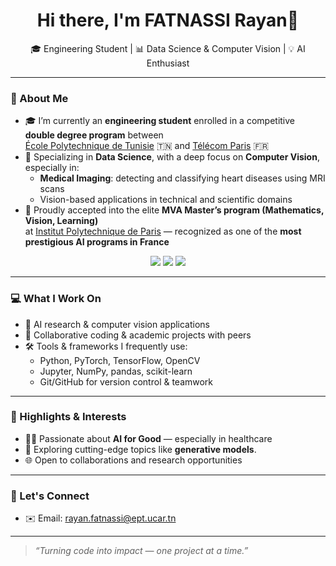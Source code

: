 <h1 align="center">Hi there, I'm FATNASSI Rayan👋</h1>

<p align="center">
🎓 Engineering Student | 📊 Data Science & Computer Vision | 💡 AI Enthusiast  
</p>

---

### 🧠 About Me

- 🎓 I’m currently an **engineering student** enrolled in a competitive **double degree program** between  
  [École Polytechnique de Tunisie](http://www.ept.rnu.tn/) 🇹🇳 and [Télécom Paris](https://www.telecom-paris.fr/en/home) 🇫🇷  
- 🧪 Specializing in **Data Science**, with a deep focus on **Computer Vision**, especially in:
  -  **Medical Imaging**: detecting and classifying heart diseases using MRI scans
  -  Vision-based applications in technical and scientific domains
- 🧠 Proudly accepted into the elite **MVA Master’s program (Mathematics, Vision, Learning)**  
  at [Institut Polytechnique de Paris](https://www.ip-paris.fr/en) — recognized as one of the **most prestigious AI programs in France**

<p align="center">
  <img src="https://img.shields.io/badge/MVA-AI%20Excellence-blueviolet?style=for-the-badge&logo=ai" />
  <img src="https://img.shields.io/badge/IP%20Paris-Top%20AI%20Institution-blue?style=for-the-badge&logo=academia" />
  <img src="https://img.shields.io/badge/Double%20Degree-Télécom%20Paris%20×%20EPT-critical?style=for-the-badge&logo=graduation-cap" />
</p>

---

### 💻 What I Work On

- 🔬 AI research & computer vision applications  
- 🤝 Collaborative coding & academic projects with peers  
- 🛠️ Tools & frameworks I frequently use:
  - Python, PyTorch, TensorFlow, OpenCV
  - Jupyter, NumPy, pandas, scikit-learn
  - Git/GitHub for version control & teamwork

---

### 📌 Highlights & Interests

- 🧑‍🔬 Passionate about **AI for Good** — especially in healthcare  
- 🤖 Exploring cutting-edge topics like **generative models**.  
- 🌐 Open to collaborations and research opportunities

---

### 🚀 Let's Connect

<!--- 🔗 [LinkedIn](https://linkedin.com/in/your-profile)  -->
- ✉️ Email: rayan.fatnassi@ept.ucar.tn 

---
<!--
### 🧰 GitHub Stats & Activity

<p align="center">
  <img src="https://github-readme-stats.vercel.app/api?username=your-username&show_icons=true&theme=dracula" />
  <img src="https://github-readme-streak-stats.herokuapp.com/?user=your-username&theme=dracula" />
  <img src="https://github-readme-stats.vercel.app/api/top-langs/?username=your-username&layout=compact&theme=dracula" />
</p>
-->

> _“Turning code into impact — one project at a time.”_  
